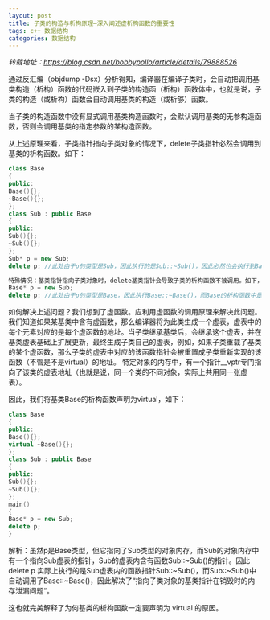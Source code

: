 ```yaml
---
layout: post
title: 子类的构造与析构原理–深入阐述虚析构函数的重要性
tags: c++ 数据结构
categories: 数据结构
---
```


*转载地址：https://blog.csdn.net/bobbypollo/article/details/79888526*


通过反汇编（objdump -Dsx）分析得知，编译器在编译子类时，会自动把调用基类构造（析构）函数的代码嵌入到子类的构造函（析构）函数体中，也就是说，子类的构造（或析构）函数会自动调用基类的构造（或析够）函数。

当子类的构造函数中没有显式调用基类构造函数时，会默认调用基类的无参构造函数，否则会调用基类的指定参数的某构造函数。

从上述原理来看，子类指针指向子类对象的情况下，delete子类指针必然会调用到基类的析构函数。如下：
~~~c++
class Base
{
public:
Base(){};
~Base(){};
};
class Sub : public Base
{
public:
Sub(){};
~Sub(){};
};
Sub* p = new Sub;
delete p; //此处由于p的类型是Sub，因此执行的是Sub::~Sub()，因此必然也会执行到Base的析构。

特殊情况：基类指针指向子类对象时，delete基类指针会导致子类的析构函数不被调用。如下，
Base* p = new Sub;
delete p; //此处由于p的类型是Base，因此执行Base::~Base()，而Base的析构函数中是不会调用Sub的析构的，因此产生了内存泄漏（子类没有被析构）。
~~~

如何解决上述问题？我们想到了虚函数。应利用虚函数的调用原理来解决此问题。
我们知道如果某基类中含有虚函数，那么编译器将为此类生成一个虚表，虚表中的每个元素对应的是每个虚函数的地址。当子类继承基类后，会继承这个虚表，并在基类虚表基础上扩展更新，最终生成子类自己的虚表，例如，如果子类重载了基类的某个虚函数，那么子类的虚表中对应的该函数指针会被重置成子类重新实现的该函数（不管是不是virtual）的地址。
特定对象的内存中，有一个指针__vptr专门指向了该类的虚表地址（也就是说，同一个类的不同对象，实际上共用同一张虚表）。

因此，我们将基类Base的析构函数声明为virtual，如下：
~~~c++
class Base
{
public:
Base(){};
virtual ~Base(){};
};
class Sub : public Base
{
public:
Sub(){};
~Sub(){};
};
main()
{
Base* p = new Sub;
delete p;
}
~~~
解析：虽然p是Base类型，但它指向了Sub类型的对象内存，而Sub的对象内存中有一个指向Sub虚表的指针，Sub的虚表内含有函数Sub::~Sub()的指针。因此 delete p 实际上执行的是Sub虚表内的函数指针Sub::~Sub()，而Sub::~Sub()中自动调用了Base::~Base()，因此解决了“指向子类对象的基类指针在销毁时的内存泄漏问题“。

这也就完美解释了为何基类的析构函数一定要声明为 virtual 的原因。